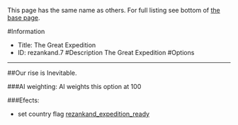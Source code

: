 This page has the same name as others. For full listing see bottom of [the base page](the_great_expedition.md).

#Information
 - Title: The Great Expedition
 - ID: rezankand.7
#Description
The Great Expedition
#Options

___
##Our rise is Inevitable.

###AI weighting:
AI weights this option at 100


###Efects:<ul><li>set country flag [rezankand_expedition_ready](../flags/rezankand_expedition_ready.md)</li></ul>
